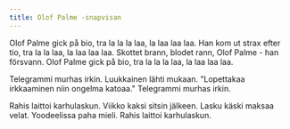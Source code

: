 ```yaml
---
title: Olof Palme -snapvisan
---
```

Olof Palme gick på bio,
tra la la la laa, la laa laa laa.
Han kom ut strax efter tio,
tra la la laa, la laa laa laa.
Skottet brann, blodet rann,
Olof Palme - han försvann.
Olof Palme gick på bio,
tra la la la laa, la laa laa laa.

Telegrammi murhas irkin.
Luukkainen lähti mukaan.
"Lopettakaa irkkaaminen
niin ongelma katoaa."
Telegrammi murhas irkin.

Rahis laittoi karhulaskun.
Viikko kaksi sitsin jälkeen.
Lasku käski maksaa velat.
Yoodeelissa paha mieli.
Rahis laittoi karhulaskun.
